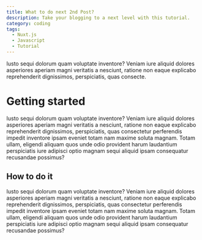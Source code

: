 ```yaml
---
title: What to do next 2nd Post?
description: Take your blogging to a next level with this tutorial.
category: coding
tags:
  - Nuxt.js
  - Javascript
  - Tutorial
---
```


Iusto sequi dolorum quam voluptate inventore?
Veniam iure aliquid dolores asperiores aperiam magni veritatis a
nesciunt, ratione non eaque explicabo reprehenderit dignissimos,
perspiciatis, quas consecte.

<!--more-->

# Getting started

Iusto sequi dolorum quam voluptate inventore?
Veniam iure aliquid dolores asperiores aperiam magni veritatis a
nesciunt, ratione non eaque explicabo reprehenderit dignissimos,
perspiciatis, quas consectetur perferendis impedit inventore ipsam
eveniet totam nam maxime soluta magnam. Totam ullam, eligendi aliquam
quos unde odio provident harum laudantium perspiciatis iure adipisci
optio magnam sequi aliquid ipsam consequatur recusandae possimus?

## How to do it

Iusto sequi dolorum quam voluptate inventore?
Veniam iure aliquid dolores asperiores aperiam magni veritatis a
nesciunt, ratione non eaque explicabo reprehenderit dignissimos,
perspiciatis, quas consectetur perferendis impedit inventore ipsam
eveniet totam nam maxime soluta magnam. Totam ullam, eligendi aliquam
quos unde odio provident harum laudantium perspiciatis iure adipisci
optio magnam sequi aliquid ipsam consequatur recusandae possimus?

